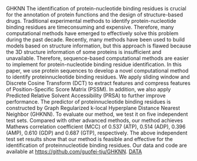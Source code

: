 GHKNN
The identification of protein-nucleotide binding
residues is crucial for the annotation of protein functions and
the design of structure-based drugs. Traditional experimental
methods to identify protein-nucleotide binding residues are timeconsuming
and expensive. Therefore, many computational methods
have emerged to effectively solve this problem during the past
decade. Recently, many methods have been used to build models
based on structure information, but this approach is flawed
because the 3D structure information of some proteins is insufficient
and unavailable. Therefore, sequence-based computational
methods are easier to implement for protein-nucleotide binding
residue identification. In this paper, we use protein sequences
to develop a novel computational method to identify proteinnucleotide
binding residues. We apply sliding window and Discrete
Cosine Transform (DCT) to extract features and compress
features of Position-Specific Score Matrix (PSSM). In addition,
we also apply Predicted Relative Solvent Accessibility (PRSA)
to further improve performance. The predictor of proteinnucleotide
binding residues is constructed by Graph Regularized
k-local Hyperplane Distance Nearest Neighbor (GHKNN). To
evaluate our method, we test it on five independent test sets.
Compared with other advanced methods, our method achieves
Mathews correlation coefficient (MCC) of 0.537 (ATP), 0.514
(ADP), 0.396 (AMP), 0.610 (GDP) and 0.687 (GTP), respectively.
The above independent test set results show that our
method is feasible and effective for the identification of proteinnucleotide
binding residues. Our data and code are available at
https://github.com/guofei-tju/GHKNN.
[DATA](http://yhpjc.vip/download/GHKNN/)
